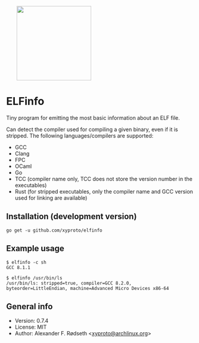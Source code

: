 <a href="https://github.com/xyproto/elfinfo"><img src="https://raw.githubusercontent.com/xyproto/elfinfo/master/web/elfinfo.png" style="margin-left: 2em" width="200px"></a>

# ELFinfo

Tiny program for emitting the most basic information about an ELF file.

Can detect the compiler used for compiling a given binary, even if it is stripped. The following languages/compilers are supported:

* GCC
* Clang
* FPC
* OCaml
* Go
* TCC (compiler name only, TCC does not store the version number in the executables)
* Rust (for stripped executables, only the compiler name and GCC version used for linking are available)

## Installation (development version)

    go get -u github.com/xyproto/elfinfo

## Example usage

    $ elfinfo -c sh
    GCC 8.1.1

    $ elfinfo /usr/bin/ls
    /usr/bin/ls: stripped=true, compiler=GCC 8.2.0, byteorder=LittleEndian, machine=Advanced Micro Devices x86-64

## General info

* Version: 0.7.4
* License: MIT
* Author: Alexander F. Rødseth &lt;xyproto@archlinux.org&gt;
